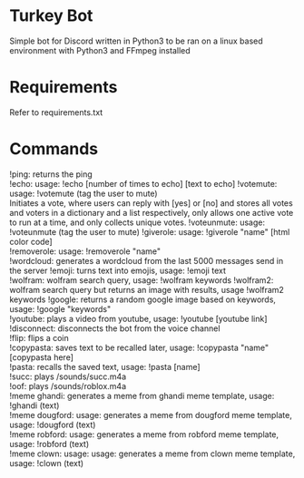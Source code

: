 # Turkey Bot
Simple bot for Discord written in Python3 to be ran on a linux based environment with Python3 and FFmpeg installed
# Requirements
Refer to requirements.txt
# Commands
!ping: returns the ping  
!echo: usage: !echo [number of times to echo] [text to echo]
!votemute: usage: !votemute (tag the user to mute)  
           Initiates a vote, where users can reply with [yes] or [no] and
           stores all votes and voters in a dictionary and a list respectively,
           only allows one active vote to run at a time, and only collects
           unique votes. 
!voteunmute: usage: !voteunmute (tag the user to mute)
!giverole: usage: !giverole "name" [html color code]  
!removerole: usage: !removerole "name"  
!wordcloud: generates a wordcloud from the last 5000 messages send in the server 
!emoji: turns text into emojis, usage: !emoji text  
!wolfram: wolfram search  query, usage: !wolfram keywords
!wolfram2: wolfram search query but returns an image with results, usage !wolfram2 keywords
!google: returns a random google image based on keywords, usage: !google "keywords"  
!youtube: plays a video from youtube, usage: !youtube [youtube link]  
!disconnect: disconnects the bot from the voice channel  
!flip: flips a coin  
!copypasta: saves text to be recalled later, usage: !copypasta "name" [copypasta here]  
!pasta: recalls the saved text, usage: !pasta [name]  
!succ: plays /sounds/succ.m4a  
!oof: plays /sounds/roblox.m4a  
!meme ghandi: generates a meme from ghandi meme template, usage: !ghandi (text)  
!meme dougford: usage: generates a meme from dougford meme template, usage: !dougford (text)  
!meme robford: usage: generates a meme from robford meme template, usage: !robford (text)   
!meme clown: usage: usage: generates a meme from clown meme template, usage: !clown (text)  
